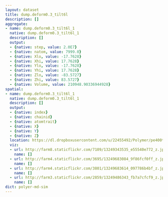 ```yaml
---
layout: dataset
title: dump.deform0.3_tilt6l
description: []
aggregate:
- name: dump.deform0.3_tilt6l_1
  native: dump.deform0.3_tilt6l_1
  description: []
  output:
  - {native: step, value: 2.0E7}
  - {native: natom, value: 7999.0}
  - {native: Xlo, value: -17.7628}
  - {native: Xhi, value: 17.7628}
  - {native: Ylo, value: -17.7628}
  - {native: Yhi, value: 17.7628}
  - {native: Zlo, value: -83.5727}
  - {native: Zhi, value: 83.5727}
  - {native: Volume, value: 210948.90336944928}
spatial:
- name: dump.deform0.3_tilt6l_1
  native: dump.deform0.3_tilt6l_1
  description: []
  output:
  - {native: index}
  - {native: chainid}
  - {native: atomtrait}
  - {native: X}
  - {native: Y}
  - {native: Z}
  location: https://dl.dropboxusercontent.com/u/22455492/Polymer/pe400tilt6l/dump.deform0.3_tilt6l
  viz:
  - url: http://farm8.staticflickr.com/7109/13249343535_e55540e772_z.jpg
    name: []
  - url: http://farm4.staticflickr.com/3695/13249683084_9f86fcf0ff_z.jpg
    name: []
  - url: http://farm4.staticflickr.com/3801/13249683614_097786b4bf_z.jpg
    name: []
  - url: http://farm3.staticflickr.com/2859/13249486343_fb7a7cfcf9_z.jpg
    name: []
dict: polyer-md-sim
---
```

